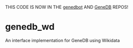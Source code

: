 THIS CODE IS NOW IN THE [genedbot](https://github.com/sanger-pathogens/genedbot) AND [GeneDB](https://github.com/sanger-pathogens/GeneDB-static) REPOS!

# genedb_wd
An interface implementation for GeneDB using Wikidata
